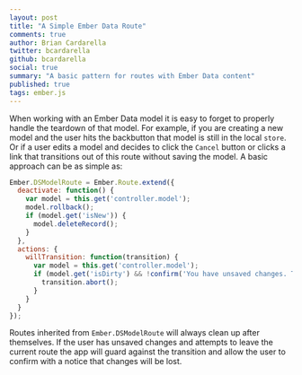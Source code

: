 ```yaml
---
layout: post
title: "A Simple Ember Data Route"
comments: true
author: Brian Cardarella
twitter: bcardarella
github: bcardarella
social: true
summary: "A basic pattern for routes with Ember Data content"
published: true
tags: ember.js
---
```


When working with an Ember Data model it is easy to forget to properly
handle the teardown of that model. For example, if you are creating a
new model and the user hits the backbutton that model is still in the
local `store`. Or if a user edits a model and decides to click the
`Cancel` button or clicks a link that transitions out of this route
without saving the model. A basic approach can be as simple as:

```javascript
Ember.DSModelRoute = Ember.Route.extend({
  deactivate: function() {
    var model = this.get('controller.model');
    model.rollback();
    if (model.get('isNew')) {
      model.deleteRecord();
    }
  },
  actions: {
    willTransition: function(transition) {
      var model = this.get('controller.model');
      if (model.get('isDirty') && !confirm('You have unsaved changes. They will be lost if you continue!')) {
        transition.abort();
      }
    }
  }
});
```

Routes inherited from `Ember.DSModelRoute` will always clean up after themselves. If the user has unsaved changes and attempts to leave the current route 
the app will guard against the transition and allow the user to confirm with a notice that changes will be lost.
